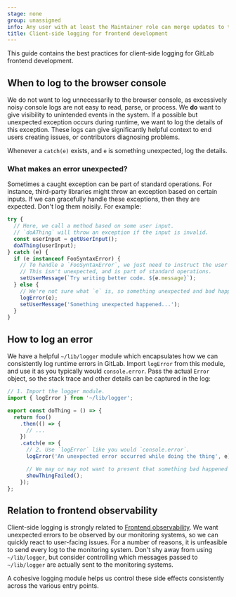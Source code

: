 ```yaml
---
stage: none
group: unassigned
info: Any user with at least the Maintainer role can merge updates to this content. For details, see https://docs.gitlab.com/development/development_processes/#development-guidelines-review.
title: Client-side logging for frontend development
---
```


This guide contains the best practices for client-side logging for GitLab
frontend development.

## When to log to the browser console

We do not want to log unnecessarily to the browser console, as excessively
noisy console logs are not easy to read, parse, or process. We **do** want to
give visibility to unintended events in the system. If a possible but unexpected
exception occurs during runtime, we want to log the details of this exception.
These logs can give significantly helpful context to end users creating issues, or
contributors diagnosing problems.

Whenever a `catch(e)` exists, and `e` is something unexpected, log the details.

### What makes an error unexpected?

Sometimes a caught exception can be part of standard operations. For instance, third-party
libraries might throw an exception based on certain inputs. If we can gracefully
handle these exceptions, then they are expected. Don't log them noisily.
For example:

```javascript
try {
  // Here, we call a method based on some user input.
  // `doAThing` will throw an exception if the input is invalid.
  const userInput = getUserInput();
  doAThing(userInput);
} catch (e) {
  if (e instanceof FooSyntaxError) {
    // To handle a `FooSyntaxError`, we just need to instruct the user to change their input.
    // This isn't unexpected, and is part of standard operations.
    setUserMessage(`Try writing better code. ${e.message}`);
  } else {
    // We're not sure what `e` is, so something unexpected and bad happened...
    logError(e);
    setUserMessage('Something unexpected happened...');
  }
}
```

## How to log an error

We have a helpful `~/lib/logger` module which encapsulates how we can
consistently log runtime errors in GitLab. Import `logError` from this
module, and use it as you typically would `console.error`. Pass the actual `Error`
object, so the stack trace and other details can be captured in the log:

```javascript
// 1. Import the logger module.
import { logError } from '~/lib/logger';

export const doThing = () => {
  return foo()
    .then(() => {
      // ...
    })
    .catch(e => {
      // 2. Use `logError` like you would `console.error`.
      logError('An unexpected error occurred while doing the thing', e);

      // We may or may not want to present that something bad happened to the end user.
      showThingFailed();
    });
};
```

## Relation to frontend observability

Client-side logging is strongly related to
[Frontend observability](https://handbook.gitlab.com/handbook/company/working-groups/frontend-observability/).
We want unexpected errors to be observed by our monitoring systems, so
we can quickly react to user-facing issues. For a number of reasons, it is
unfeasible to send every log to the monitoring system. Don't shy away from using
`~/lib/logger`, but consider controlling which messages passed to `~/lib/logger`
are actually sent to the monitoring systems.

A cohesive logging module helps us control these side effects consistently
across the various entry points.
